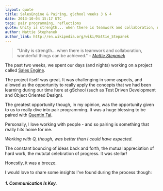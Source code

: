 ```yaml
---
layout: quote
title: SalesEngine & Pairing, gSchool weeks 3 & 4
date: 2013-10-04 15:17 UTC
tags: pair programming, reflections
quote: Unity is strength... when there is teamwork and collaboration, wonderful things can be achieved.
author: Mattie Stephanek
author_link: http://en.wikipedia.org/wiki/Mattie_Stepanek
---
```


> "Unity is strength... when there is teamwork and collaboration, wonderful things can be achieved." - *[Mattie Stepanek](http://en.wikipedia.org/wiki/Mattie_Stepanek)*

The past two weeks, we spent our days (and nights) working on a project called [Sales
Engine](http://bit.ly/17BoaoP).

The project itself was great. It was challenging in some aspects, and allowed us
the opportunity to really apply the concepts that we had been learning during
our time here at gSchool (such as Test Driven Development and Object Oriented
Design).

The greatest opportunity though, in my opinion, was the opportunity given to us
to really dive into pair programming. It was a huge blessing to be paired with
[Quentin Tai](https://github.com/quillyt).

Personally, I love working with people - and so pairing is something that
really hits home for me.

*Working with Q, though, was better than I could have expected.*

The constant bouncing of ideas back and forth, the
mutual appreciation of hard work, the mututal celebration of
progress. It was stellar!

Honestly, it was a breeze.

I would love to share some insights I've found during the process though:

##### 1. Communication Is Key.


